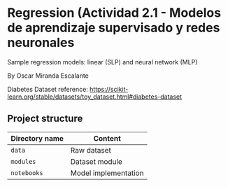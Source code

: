 # Regression (Actividad 2.1 - Modelos de aprendizaje supervisado y redes neuronales 
Sample regression models: linear (SLP) and neural network (MLP)

By Oscar Miranda Escalante

Diabetes Dataset reference: https://scikit-learn.org/stable/datasets/toy_dataset.html#diabetes-dataset

## Project structure
| Directory name | Content |
| -------------- | ------- |
| `data` | Raw dataset |
| `modules` | Dataset module |
| `notebooks`| Model implementation | 
